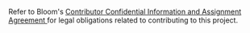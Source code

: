 Refer to Bloom's [Contributor Confidential Information and Assignment Agreement
](https://github.com/BloomGameStudio/.github/blob/main/docs/CCIAA) for legal obligations related to contributing to this project.
